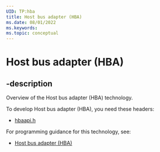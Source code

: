 ```yaml
---
UID: TP:hba
title: Host bus adapter (HBA)
ms.date: 08/01/2022
ms.keywords: 
ms.topic: conceptual
---
```


# Host bus adapter (HBA)

## -description

Overview of the Host bus adapter (HBA) technology.

To develop Host bus adapter (HBA), you need these headers:

 * [hbaapi.h](../hbaapi/index.md)

For programming guidance for this technology, see:
* [Host bus adapter (HBA)](/windows/win32/hba)
